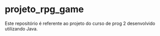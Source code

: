# projeto_rpg_game
Este repositório é referente ao projeto do curso de prog 2 desenvolvido utilizando Java.
